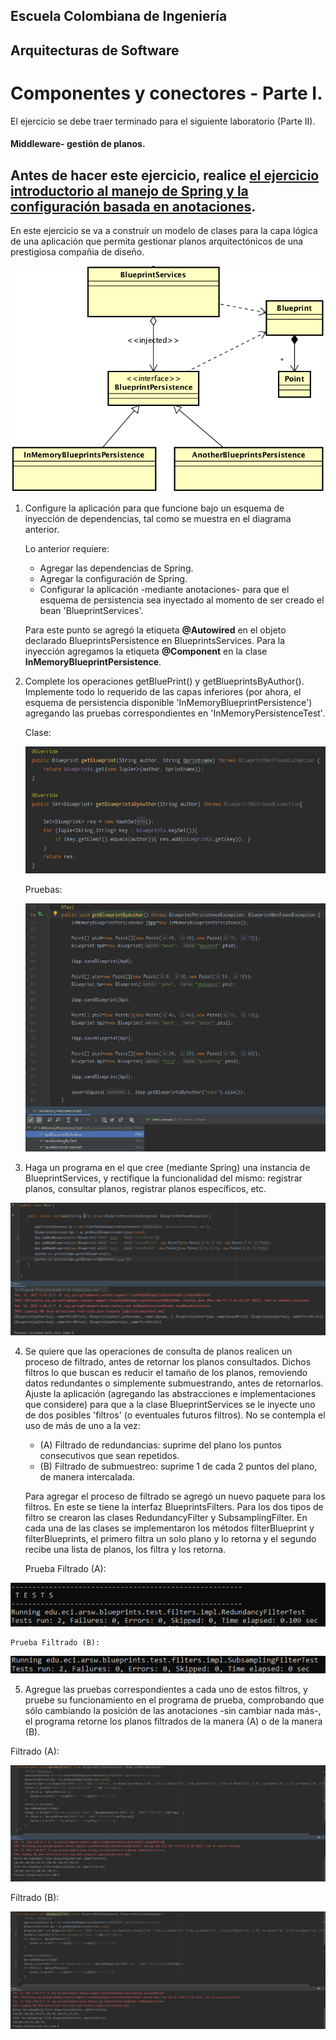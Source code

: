 ## Escuela Colombiana de Ingeniería

## Arquitecturas de Software

# Componentes y conectores - Parte I.

El ejercicio se debe traer terminado para el siguiente laboratorio (Parte II).

#### Middleware- gestión de planos.


## Antes de hacer este ejercicio, realice [el ejercicio introductorio al manejo de Spring y la configuración basada en anotaciones](https://github.com/ARSW-ECI/Spring_LightweightCont_Annotation-DI_Example).

En este ejercicio se va a construír un modelo de clases para la capa lógica de una aplicación que permita gestionar planos arquitectónicos de una prestigiosa compañia de diseño. 

![](img/ClassDiagram1.png)

1. Configure la aplicación para que funcione bajo un esquema de inyección de dependencias, tal como se muestra en el diagrama anterior.


	Lo anterior requiere:

	* Agregar las dependencias de Spring.
	* Agregar la configuración de Spring.
	* Configurar la aplicación -mediante anotaciones- para que el esquema de persistencia sea inyectado al momento de ser creado el bean 'BlueprintServices'.

	Para este punto se agregó la etiqueta **@Autowired** en el objeto declarado BlueprintsPersistence en BlueprintsServices. Para la inyección agregamos la etiqueta **@Component** en la clase **InMemoryBlueprintPersistence**.

2. Complete los operaciones getBluePrint() y getBlueprintsByAuthor(). Implemente todo lo requerido de las capas inferiores (por ahora, el esquema de persistencia disponible 'InMemoryBlueprintPersistence') agregando las pruebas correspondientes en 'InMemoryPersistenceTest'.
	
	Clase: 

	![](img/inmemory.png)

	Pruebas:

	![](img/prueba1.png)


3. Haga un programa en el que cree (mediante Spring) una instancia de BlueprintServices, y rectifique la funcionalidad del mismo: registrar planos, consultar planos, registrar planos específicos, etc.

![](img/pruebaMain.png)


4. Se quiere que las operaciones de consulta de planos realicen un proceso de filtrado, antes de retornar los planos consultados. Dichos filtros lo que buscan es reducir el tamaño de los planos, removiendo datos redundantes o simplemente submuestrando, antes de retornarlos. Ajuste la aplicación (agregando las abstracciones e implementaciones que considere) para que a la clase BlueprintServices se le inyecte uno de dos posibles 'filtros' (o eventuales futuros filtros). No se contempla el uso de más de uno a la vez:
    * (A) Filtrado de redundancias: suprime del plano los puntos consecutivos que sean repetidos.
    * (B) Filtrado de submuestreo: suprime 1 de cada 2 puntos del plano, de manera intercalada.

    Para agregar el proceso de filtrado se agregó un nuevo paquete para los filtros. En este se tiene la interfaz BlueprintsFilters. Para los dos tipos de filtro se crearon las clases RedundancyFilter y SubsamplingFilter.
    En cada una de las clases se implementaron los métodos filterBlueprint y filterBlueprints, el primero filtra un solo plano y lo retorna y el segundo recibe una lista de planos, los filtra y los retorna.


    Prueba Filtrado (A):

![](img/testRedundancy.png) 

    Prueba Filtrado (B):

![](img/testSubsamplig.png)

5. Agregue las pruebas correspondientes a cada uno de estos filtros, y pruebe su funcionamiento en el programa de prueba, comprobando que sólo cambiando la posición de las anotaciones -sin cambiar nada más-, el programa retorne los planos filtrados de la manera (A) o de la manera (B). 

Filtrado (A):

![](img/mainRedundancy.png) 

Filtrado (B):

![](img/mainSubsampling.png) 




